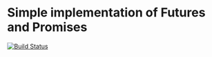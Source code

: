 # Simple implementation of Futures and Promises

[![Build Status](https://travis-ci.org/oyving/ogr-async.svg?branch=master)](https://travis-ci.org/oyving/ogr-async)

